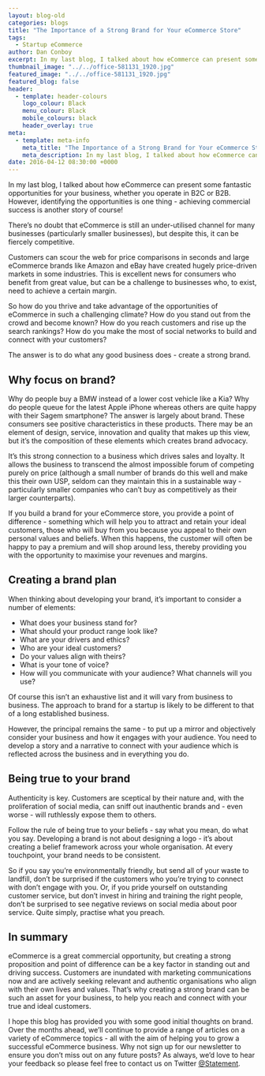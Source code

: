 ```yaml
---
layout: blog-old
categories: blogs
title: "The Importance of a Strong Brand for Your eCommerce Store"
tags:
  - Startup eCommerce
author: Dan Conboy
excerpt: In my last blog, I talked about how eCommerce can present some fantastic opportunities  for your business, whether you operate in B2C or B2B. However, identifying the opportunities is one thing - achieving commercial success is another story of course!
thumbnail_image: "../../office-581131_1920.jpg"
featured_image: "../../office-581131_1920.jpg"
featured_blog: false
header:
  - template: header-colours
    logo_colour: Black
    menu_colour: Black
    mobile_colours: black
    header_overlay: true
meta:
  - template: meta-info
    meta_title: "The Importance of a Strong Brand for Your eCommerce Store"
    meta_description: In my last blog, I talked about how eCommerce can present some fantastic opportunities for your business, whether you operate in B2C or B2B. However, identifying the opportunities is one thing - achieving commercial success is another story of course!
date: 2016-04-12 08:30:00 +0000
---
```


In my last blog, I talked about how eCommerce can present some fantastic opportunities for your business, whether you operate in B2C or B2B. However, identifying the opportunities is one thing - achieving commercial success is another story of course!

There’s no doubt that eCommerce is still an under-utilised channel for many businesses (particularly smaller businesses), but despite this, it can be fiercely competitive.

Customers can scour the web for price comparisons in seconds and large eCommerce brands like Amazon and eBay have created hugely price-driven markets in some industries. This is excellent news for consumers who benefit from great value, but can be a challenge to businesses who, to exist, need to achieve a certain margin.

So how do you thrive and take advantage of the opportunities of eCommerce in such a challenging climate? How do you stand out from the crowd and become known? How do you reach customers and rise up the search rankings? How do you make the most of social networks to build and connect with your customers?

The answer is to do what any good business does - create a strong brand.

## Why focus on brand?

Why do people buy a BMW instead of a lower cost vehicle like a Kia? Why do people queue for the latest Apple iPhone whereas others are quite happy with their Sagem smartphone? The answer is largely about brand. These consumers see positive characteristics in these products. There may be an element of design, service, innovation and quality that makes up this view, but it’s the composition of these elements which creates brand advocacy.

It’s this strong connection to a business which drives sales and loyalty. It allows the business to transcend the almost impossible forum of competing purely on price (although a small number of brands do this well and make this their own USP, seldom can they maintain this in a sustainable way - particularly smaller companies who can’t buy as competitively as their larger counterparts).

If you build a brand for your eCommerce store, you provide a point of difference - something which will help you to attract and retain your ideal customers, those who will buy from you because you appeal to their own personal values and beliefs. When this happens, the customer will often be happy to pay a premium and will shop around less, thereby providing you with the opportunity to maximise your revenues and margins.

## Creating a brand plan

When thinking about developing your brand, it’s important to consider a number of elements:

- What does your business stand for?
- What should your product range look like?
- What are your drivers and ethics?
- Who are your ideal customers?
- Do your values align with theirs?
- What is your tone of voice?
- How will you communicate with your audience? What channels will you use?

Of course this isn’t an exhaustive list and it will vary from business to business. The approach to brand for a startup is likely to be different to that of a long established business.

However, the principal remains the same - to put up a mirror and objectively consider your business and how it engages with your audience. You need to develop a story and a narrative to connect with your audience which is reflected across the business and in everything you do.

## Being true to your brand

Authenticity is key. Customers are sceptical by their nature and, with the proliferation of social media, can sniff out inauthentic brands and - even worse - will ruthlessly expose them to others.

Follow the rule of being true to your beliefs - say what you mean, do what you say. Developing a brand is not about designing a logo - it’s about creating a belief framework across your whole organisation. At every touchpoint, your brand needs to be consistent.

So if you say you’re environmentally friendly, but send all of your waste to landfill, don’t be surprised if the customers who you’re trying to connect with don’t engage with you. Or, if you pride yourself on outstanding customer service, but don’t invest in hiring and training the right people, don’t be surprised to see negative reviews on social media about poor service. Quite simply, practise what you preach.

## In summary

eCommerce is a great commercial opportunity, but creating a strong proposition and point of difference can be a key factor in standing out and driving success. Customers are inundated with marketing communications now and are actively seeking relevant and authentic organisations who align with their own lives and values. That’s why creating a strong brand can be such an asset for your business, to help you reach and connect with your true and ideal customers.

I hope this blog has provided you with some good initial thoughts on brand. Over the months ahead, we’ll continue to provide a range of articles on a variety of eCommerce topics - all with the aim of helping you to grow a successful eCommerce business. Why not sign up for our newsletter to ensure you don’t miss out on any future posts? As always, we’d love to hear your feedback so please feel free to contact us on Twitter [@Statement](//twitter.com/statement).
